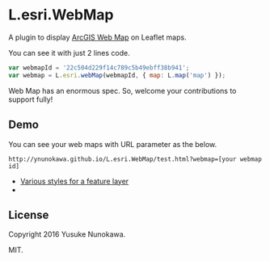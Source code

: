 # L.esri.WebMap

A plugin to display [ArcGIS Web Map](http://doc.arcgis.com/en/arcgis-online/reference/what-is-web-map.htm) on Leaflet maps.

You can see it with just 2 lines code.

```JavaScript
var webmapId = '22c504d229f14c789c5b49ebff38b941';
var webmap = L.esri.webMap(webmapId, { map: L.map('map') });
```

Web Map has an enormous spec. So, welcome your contributions to support fully!

## Demo

You can see your web maps with URL parameter as the below.

`http://ynunokawa.github.io/L.esri.WebMap/test.html?webmap=[your webmap id]`

* [Various styles for a feature layer](http://ynunokawa.github.io/L.esri.WebMap/test.html?webmap=722f3d8ed5e94babbe78c8236a28b42e)
* []()

## License
Copyright 2016 Yusuke Nunokawa.

MIT.
